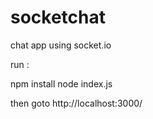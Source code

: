 # socketchat

chat app using socket.io 

run :


npm install
node index.js

then goto http://localhost:3000/
